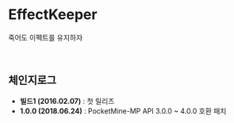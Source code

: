 # EffectKeeper
죽어도 이펙트를 유지하자

<br>

## 체인지로그
* **빌드1 (2016.02.07)** : 첫 릴리즈
* **1.0.0 (2018.06.24)** : PocketMine-MP API 3.0.0 ~ 4.0.0 호환 패치
